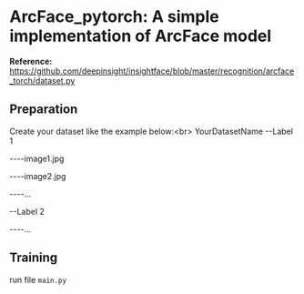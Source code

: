 # ArcFace_pytorch: A simple implementation of ArcFace model
**Reference:** https://github.com/deepinsight/insightface/blob/master/recognition/arcface_torch/dataset.py 

## Preparation
Create your dataset like the example below:<br\>
YourDatasetName
--Label 1

----image1.jpg

----image2.jpg

----...

--Label 2

----...

## Training
run file ```main.py```


